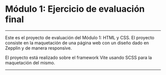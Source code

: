 # Módulo 1: Ejercicio de evaluación final

---

Este es el proyecto de evaluación del Módulo 1: HTML y CSS.
El proyecto consiste en la maquetación de una página web con un diseño dado en Zepplin y de manera responsive.

El proyecto está realizado sobre el framework Vite usando SCSS para la maquetación del mismo.

---
